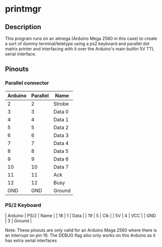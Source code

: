 # printmgr

## Description

This program runs on an atmega (Arduino Mega 2560 in this case) to create a sort
of dummy terminal/teletype using a ps2 keyboard and parallel dot matrix printer
and interfacing with it over the Arduino's main builtin 5V TTL serial interface.

## Pinouts

### Parallel connector

| Arduino   | Parallel  | Name   |
| ---       | ---       | ---    |
| 2         | 2         | Strobe |
| 3         | 3         | Data 0 |
| 4         | 4         | Data 1 |
| 5         | 5         | Data 2 |
| 6         | 6         | Data 3 |
| 7         | 7         | Data 4 |
| 8         | 8         | Data 5 |
| 9         | 9         | Data 6 |
| 10        | 10        | Data 7 |
| 11        | 11        | Ack    |
| 12        | 12        | Busy   |
| GND       | GND       | Ground |

### PS/2 Keyboard

| Arduino   | PS/2  | Name   |
| 18        | 1     | Data   |
| 19        | 5     | Clk    |
| 5V        | 4     | VCC    |
| GND       | 3     | Ground |

Note: These pinouts are only valid for an Arduino Mega 2560 where there is an
interrupt on pin 19. The DEBUG flag also only works on this Arduino as it has
extra serial interfaces
